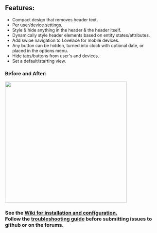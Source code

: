 ## Features:

* Compact design that removes header text.
* Per user/device settings.
* Style & hide anything in the header & the header itself.
* Dynamically style header elements based on entity states/attributes.
* Add swipe navigation to Lovelace for mobile devices.
* Any button can be hidden, turned into clock with optional date, or placed in the options menu.
* Hide tabs/buttons from user's and devices.
* Set a default/starting view.

### Before and After:
<img src="https://github.com/maykar/compact-custom-header/blob/master/example.gif?raw=true" width="400px">

### See the [Wiki for installation and configuration.](https://github.com/maykar/compact-custom-header/wiki)<br>Follow the [troubleshooting guide](https://github.com/maykar/compact-custom-header/wiki/Troubleshooting) before submitting issues to github or on the forums.

